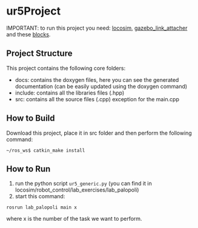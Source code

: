 # ur5Project
IMPORTANT: to run this project you need: [locosim](https://github.com/mfocchi/locosim), [gazebo_link_attacher](https://github.com/pal-robotics/gazebo_ros_link_attacher) and these [blocks](https://drive.google.com/drive/folders/16mWvEDk631fzUIbqhHXUmVg8F2yUmw3h?usp=sharing).

## Project Structure
This project contains the following core folders:
- docs: contains the doxygen files, here you can see the generated documentation (can be easily updated using the doxygen command)
- include: contains all the libraries files (.hpp)
- src: contains all the source files (.cpp) exception for the main.cpp


## How to Build
Download this project, place it in src folder and then perform the following command:

```
~/ros_ws$ catkin_make install
```

## How to Run
1. run the python script ```ur5_generic.py``` (you can find it in locosim/robot_control/lab_exercises/lab_palopoli)
2. start this command:
```
rosrun lab_palopoli main x
```
where x is the number of the task we want to perform.

    


